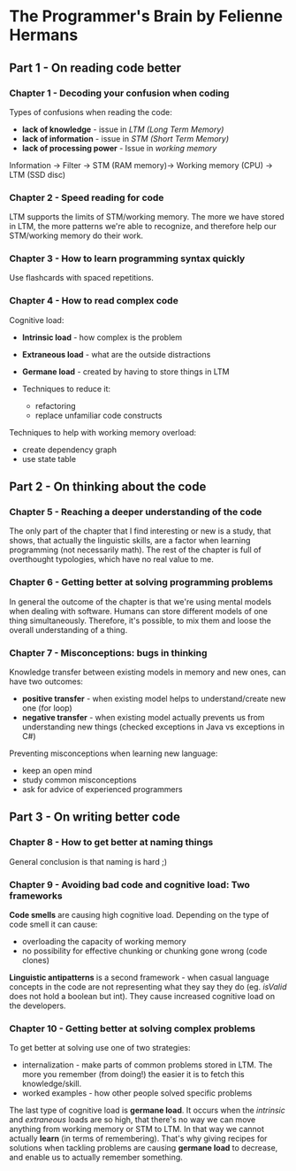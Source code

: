 # The Programmer's Brain by Felienne Hermans

## Part 1 - On reading code better

### Chapter 1 - Decoding your confusion when coding

Types of confusions when reading the code:
* **lack of knowledge** - issue in *LTM (Long Term Memory)*
* **lack of information** - issue in *STM (Short Term Memory)*
* **lack of processing power** - Issue in *working memory*

Information -> Filter -> STM (RAM memory)-> Working memory (CPU) -> LTM (SSD disc)


### Chapter 2 - Speed reading for code

LTM supports the limits of STM/working memory. The more we have stored in LTM, the more patterns we're able to 
recognize, and therefore help our STM/working memory do their work.


### Chapter 3 - How to learn programming syntax quickly

Use flashcards with spaced repetitions.


### Chapter 4 - How to read complex code

Cognitive load:
* **Intrinsic load** - how complex is the problem
* **Extraneous load** - what are the outside distractions
* **Germane load** - created by having to store things in LTM

* Techniques to reduce it:
  * refactoring
  * replace unfamiliar code constructs
  

Techniques to help with working memory overload:
* create dependency graph
* use state table


## Part 2 - On thinking about the code

### Chapter 5 - Reaching a deeper understanding of the code

The only part of the chapter that I find interesting or new is a study, that shows, that actually the linguistic 
skills, are a factor when learning programming (not necessarily math). The rest of the chapter is full of 
overthought typologies, which have no real value to me.

### Chapter 6 - Getting better at solving programming problems

In general the outcome of the chapter is that we're using mental models when dealing with software. Humans can store 
different models of one thing simultaneously. Therefore, it's possible, to mix them and loose the overall 
understanding of a thing.

### Chapter 7 - Misconceptions: bugs in thinking

Knowledge transfer between existing models in memory and new ones, can have two outcomes:
* **positive transfer** - when existing model helps to understand/create new one (for loop)
* **negative transfer** - when existing model actually prevents us from understanding new things (checked exceptions 
  in Java vs exceptions in C#)

Preventing misconceptions when learning new language:
* keep an open mind
* study common misconceptions
* ask for advice of experienced programmers


## Part 3 - On writing better code

### Chapter 8 - How to get better at naming things

General conclusion is that naming is hard ;)

### Chapter 9 - Avoiding bad code and cognitive load: Two frameworks

**Code smells** are causing high cognitive load. Depending on the type of code smell it can cause:
* overloading the capacity of working memory
* no possibility for effective chunking or chunking gone wrong (code clones)

**Linguistic antipatterns** is a second framework - when casual language concepts in the code are not representing 
what they say they do (eg. <em>isValid</em> does not hold a boolean but int). They cause increased cognitive load on 
the developers.


### Chapter 10 - Getting better at solving complex problems

To get better at solving use one of two strategies:
* internalization - make parts of common problems stored in LTM. The more you remember (from doing!) the easier it 
  is to fetch this knowledge/skill.
* worked examples - how other people solved specific problems

The last type of cognitive load is **germane load**. It occurs when the *intrinsic* and *extraneous* loads are so high, 
that there's no way we can move anything from working memory or STM to LTM. In that way we cannot actually **learn** (in 
terms of remembering). That's why giving recipes for solutions when tackling problems are causing **germane load** 
to decrease, and enable us to actually remember something.  
